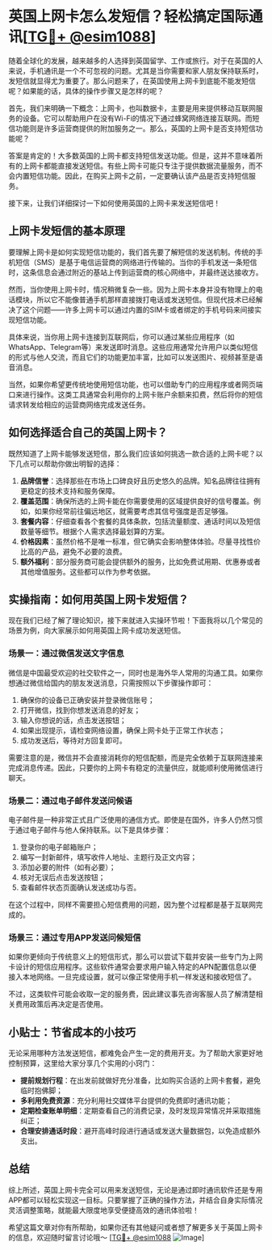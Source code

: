 # 英国上网卡怎么发短信？轻松搞定国际通讯[[TG💪+ @esim1088](https://t.me/s/esim1088)]

随着全球化的发展，越来越多的人选择到英国留学、工作或旅行。对于在英国的人来说，手机通讯是一个不可忽视的问题。尤其是当你需要和家人朋友保持联系时，发短信就显得尤为重要了。那么问题来了，在英国使用上网卡到底能不能发短信呢？如果能的话，具体的操作步骤又是怎样的呢？

首先，我们来明确一下概念：上网卡，也叫数据卡，主要是用来提供移动互联网服务的设备。它可以帮助用户在没有Wi-Fi的情况下通过蜂窝网络连接互联网。而短信功能则是许多运营商提供的附加服务之一。那么，英国的上网卡是否支持短信功能呢？

答案是肯定的！大多数英国的上网卡都支持短信发送功能。但是，这并不意味着所有的上网卡都能直接发送短信。有些上网卡可能只专注于提供数据流量服务，而不会内置短信功能。因此，在购买上网卡之前，一定要确认该产品是否支持短信服务。

接下来，让我们详细探讨一下如何使用英国的上网卡来发送短信吧！

## 上网卡发短信的基本原理

要理解上网卡是如何实现短信功能的，我们首先要了解短信的发送机制。传统的手机短信（SMS）是基于电信运营商的网络进行传输的。当你的手机发送一条短信时，这条信息会通过附近的基站上传到运营商的核心网络中，并最终送达接收方。

然而，当你使用上网卡时，情况稍微复杂一些。因为上网卡本身并没有物理上的电话模块，所以它不能像普通手机那样直接拨打电话或发送短信。但现代技术已经解决了这个问题——许多上网卡可以通过内置的SIM卡或者绑定的手机号码来间接实现短信功能。

具体来说，当你用上网卡连接到互联网后，你可以通过某些应用程序（如WhatsApp、Telegram等）来发送即时消息。这些应用通常允许用户以类似短信的形式与他人交流，而且它们的功能更加丰富，比如可以发送图片、视频甚至是语音消息。

当然，如果你希望更传统地使用短信功能，也可以借助专门的应用程序或者网页端口来进行操作。这类工具通常会利用你的上网卡账户余额来扣费，然后将你的短信请求转发给相应的运营商网络完成发送任务。

## 如何选择适合自己的英国上网卡？

既然知道了上网卡能够发送短信，那么我们应该如何挑选一款合适的上网卡呢？以下几点可以帮助你做出明智的选择：

1. **品牌信誉**：选择那些在市场上口碑良好且历史悠久的品牌。知名品牌往往拥有更稳定的技术支持和服务保障。
2. **覆盖范围**：确保所选的上网卡能在你需要使用的区域提供良好的信号覆盖。例如，如果你经常前往偏远地区，就需要考虑其信号强度是否足够强。
3. **套餐内容**：仔细查看各个套餐的具体条款，包括流量额度、通话时间以及短信数量等细节。根据个人需求选择最划算的方案。
4. **价格因素**：虽然价格不是唯一标准，但它确实会影响整体体验。尽量寻找性价比高的产品，避免不必要的浪费。
5. **额外福利**：部分服务商可能会提供额外的服务，比如免费试用期、优惠券或者其他增值服务。这些都可以作为参考依据。

## 实操指南：如何用英国上网卡发短信？

现在我们已经了解了理论知识，接下来就进入实操环节啦！下面我将以几个常见的场景为例，向大家展示如何用英国上网卡成功发送短信。

### 场景一：通过微信发送文字信息

微信是中国最受欢迎的社交软件之一，同时也是海外华人常用的沟通工具。如果你想通过微信给国内的朋友发送消息，只需按照以下步骤操作即可：

1. 确保你的设备已正确安装并登录微信账号；
2. 打开微信，找到你想发送消息的好友；
3. 输入你想说的话，点击发送按钮；
4. 如果出现提示，请检查网络设置，确保上网卡处于正常工作状态；
5. 成功发送后，等待对方回复即可。

需要注意的是，微信并不会直接消耗你的短信配额，而是完全依赖于互联网连接来完成消息传递。因此，只要你的上网卡有稳定的流量供应，就能顺利使用微信进行聊天。

### 场景二：通过电子邮件发送问候语

电子邮件是一种非常正式且广泛使用的通信方式。即使是在国外，许多人仍然习惯于通过电子邮件与他人保持联系。以下是具体步骤：

1. 登录你的电子邮箱账户；
2. 编写一封新邮件，填写收件人地址、主题行及正文内容；
3. 添加必要的附件（如有必要）；
4. 核对无误后点击发送按钮；
5. 查看邮件状态页面确认发送成功与否。

在这个过程中，同样不需要担心短信费用的问题，因为整个过程都是基于互联网完成的。

### 场景三：通过专用APP发送问候短信

如果你更倾向于传统意义上的短信形式，那么可以尝试下载并安装一些专门为上网卡设计的短信应用程序。这些软件通常会要求用户输入特定的APN配置信息以便接入本地网络。一旦完成设置，就可以像正常使用手机一样发送和接收短信了。

不过，这类软件可能会收取一定的服务费，因此建议事先咨询客服人员了解清楚相关费用政策后再决定是否使用。

## 小贴士：节省成本的小技巧

无论采用哪种方法发送短信，都难免会产生一定的费用开支。为了帮助大家更好地控制预算，这里给大家分享几个实用的小窍门：

- **提前规划行程**：在出发前就做好充分准备，比如购买合适的上网卡套餐，避免临时抱佛脚；
- **多利用免费资源**：充分利用社交媒体平台提供的免费即时通讯功能；
- **定期检查账单明细**：定期查看自己的消费记录，及时发现异常情况并采取措施纠正；
- **合理安排通话时段**：避开高峰时段进行通话或发送大量数据包，以免造成额外支出。

## 总结

综上所述，英国上网卡完全可以用来发送短信，无论是通过即时通讯软件还是专用APP都可以轻松实现这一目标。只要掌握了正确的操作方法，并结合自身实际情况灵活调整策略，就能最大限度地享受便捷高效的通讯体验啦！

希望这篇文章对你有所帮助，如果你还有其他疑问或者想了解更多关于英国上网卡的信息，欢迎随时留言讨论哦～ [[TG💪+ @esim1088](https://t.me/s/esim1088) ![Image](https://i.postimg.cc/4NQfJmqS/Snipaste-2025-05-13-00-14-12.png)]